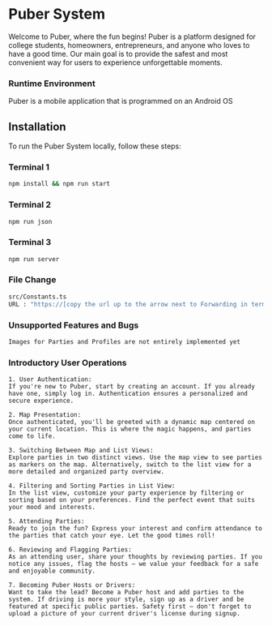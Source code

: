 # Puber System

Welcome to Puber, where the fun begins! Puber is a platform designed for college students, homeowners, entrepreneurs, and anyone who loves to have a good time. Our main goal is to provide the safest and most convenient way for users to experience unforgettable moments.

### Runtime Environment

Puber is a mobile application that is programmed on an Android OS

## Installation

To run the Puber System locally, follow these steps:

### Terminal 1
```bash
npm install && npm run start
```

### Terminal 2
```bash
npm run json
```

### Terminal 3
```bash
npm run server
```

### File Change
```bash
src/Constants.ts
URL : "https://[copy the url up to the arrow next to Forwarding in terminal 3].ngrok-free.app"
```

### Unsupported Features and Bugs
```bash
Images for Parties and Profiles are not entirely implemented yet
```

### Introductory User Operations
```
1. User Authentication:
If you're new to Puber, start by creating an account. If you already have one, simply log in. Authentication ensures a personalized and secure experience.

2. Map Presentation:
Once authenticated, you'll be greeted with a dynamic map centered on your current location. This is where the magic happens, and parties come to life.

3. Switching Between Map and List Views:
Explore parties in two distinct views. Use the map view to see parties as markers on the map. Alternatively, switch to the list view for a more detailed and organized party overview.

4. Filtering and Sorting Parties in List View:
In the list view, customize your party experience by filtering or sorting based on your preferences. Find the perfect event that suits your mood and interests.

5. Attending Parties:
Ready to join the fun? Express your interest and confirm attendance to the parties that catch your eye. Let the good times roll!

6. Reviewing and Flagging Parties:
As an attending user, share your thoughts by reviewing parties. If you notice any issues, flag the hosts – we value your feedback for a safe and enjoyable community.

7. Becoming Puber Hosts or Drivers:
Want to take the lead? Become a Puber host and add parties to the system. If driving is more your style, sign up as a driver and be featured at specific public parties. Safety first – don't forget to upload a picture of your current driver's license during signup.
```